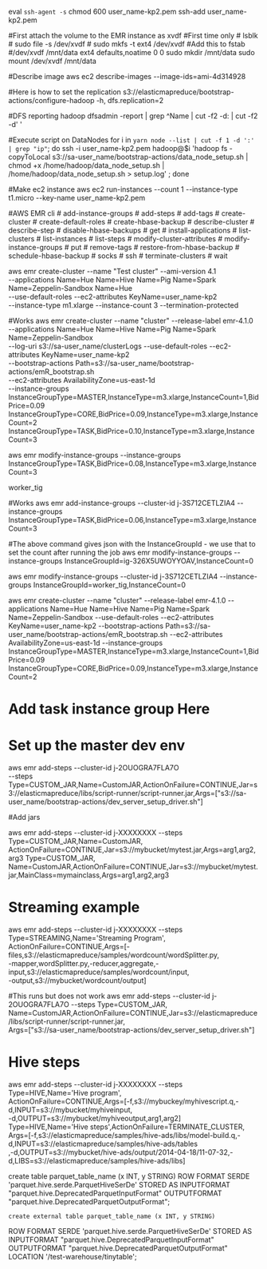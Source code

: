 
eval `ssh-agent -s`
chmod 600 user_name-kp2.pem
ssh-add user_name-kp2.pem

#First attach the volume to the EMR instance as xvdf
#First time only
	# lsblk
	# sudo file -s /dev/xvdf
	# sudo mkfs -t ext4 /dev/xvdf
#Add this to fstab
#/dev/xvdf  /mnt/data ext4 defaults,noatime 0 0
sudo mkdir /mnt/data
sudo mount /dev/xvdf /mnt/data

#Describe image
aws ec2 describe-images --image-ids=ami-4d314928

#Here is how to set the replication
s3://elasticmapreduce/bootstrap-actions/configure-hadoop    -h, dfs.replication=2

#DFS reporting
hadoop dfsadmin -report | grep ^Name | cut -f2 -d: | cut -f2 -d' '

#Execute script on DataNodes
for i in `yarn node --list | cut -f 1 -d ':' | grep "ip"`; do ssh -i user_name-kp2.pem hadoop@$i 'hadoop fs -copyToLocal s3://sa-user_name/bootstrap-actions/data_node_setup.sh | chmod +x /home/hadoop/data_node_setup.sh | /home/hadoop/data_node_setup.sh > setup.log' ; done


#Make ec2 instance
aws ec2 run-instances --count 1 --instance-type t1.micro --key-name user_name-kp2.pem


#AWS EMR cli
	# add-instance-groups
	# add-steps
	# add-tags
	# create-cluster
	# create-default-roles
	# create-hbase-backup
	# describe-cluster
	# describe-step
	# disable-hbase-backups
	# get
	# install-applications
	# list-clusters
	# list-instances
	# list-steps
	# modify-cluster-attributes
	# modify-instance-groups
	# put
	# remove-tags
	# restore-from-hbase-backup
	# schedule-hbase-backup
	# socks
	# ssh
	# terminate-clusters
	# wait

aws emr create-cluster --name "Test cluster" --ami-version 4.1 \
--applications Name=Hue Name=Hive Name=Pig Name=Spark Name=Zeppelin-Sandbox Name=Hue\
--use-default-roles --ec2-attributes KeyName=user_name-kp2 \
--instance-type m1.xlarge --instance-count 3 --termination-protected

#Works
aws emr create-cluster --name "cluster" --release-label emr-4.1.0 \
--applications Name=Hue Name=Hive Name=Pig Name=Spark Name=Zeppelin-Sandbox \
--log-uri s3://sa-user_name/clusterLogs
--use-default-roles --ec2-attributes KeyName=user_name-kp2 \
--bootstrap-actions Path=s3://sa-user_name/bootstrap-actions/emR_bootstrap.sh \
--ec2-attributes AvailabilityZone=us-east-1d \
  --instance-groups \
  InstanceGroupType=MASTER,InstanceType=m3.xlarge,InstanceCount=1,BidPrice=0.09 \
  InstanceGroupType=CORE,BidPrice=0.09,InstanceType=m3.xlarge,InstanceCount=2 \
  InstanceGroupType=TASK,BidPrice=0.10,InstanceType=m3.xlarge,InstanceCount=3

  aws emr modify-instance-groups --instance-groups  \
  InstanceGroupType=TASK,BidPrice=0.08,InstanceType=m3.xlarge,InstanceCount=3

worker_tig

#Works
aws emr add-instance-groups --cluster-id j-3S712CETLZIA4 --instance-groups InstanceGroupType=TASK,BidPrice=0.06,InstanceType=m3.xlarge,InstanceCount=3

#The above command gives json with the InstanceGroupId - we use that to set the count  after running the job
aws emr modify-instance-groups  --instance-groups InstanceGroupId=ig-326X5UWOYYOAV,InstanceCount=0


aws emr modify-instance-groups --cluster-id j-3S712CETLZIA4  --instance-groups InstanceGroupId=worker_tig,InstanceCount=0

aws emr create-cluster --name "cluster" --release-label emr-4.1.0 --applications Name=Hue Name=Hive Name=Pig Name=Spark Name=Zeppelin-Sandbox --use-default-roles --ec2-attributes KeyName=user_name-kp2 --bootstrap-actions Path=s3://sa-user_name/bootstrap-actions/emR_bootstrap.sh --ec2-attributes AvailabilityZone=us-east-1d   --instance-groups InstanceGroupType=MASTER,InstanceType=m3.xlarge,InstanceCount=1,BidPrice=0.09 InstanceGroupType=CORE,BidPrice=0.09,InstanceType=m3.xlarge,InstanceCount=2

# Add task instance group Here

# Set up the master dev env
aws emr add-steps --cluster-id j-2OUOGRA7FLA7O \
--steps Type=CUSTOM_JAR,Name=CustomJAR,ActionOnFailure=CONTINUE,Jar=s3://elasticmapreduce/libs/script-runner/script-runner.jar,Args=["s3://sa-user_name/bootstrap-actions/dev_server_setup_driver.sh"]

#Add jars

aws emr add-steps --cluster-id j-XXXXXXXX --steps Type=CUSTOM_JAR,Name=CustomJAR, \
ActionOnFailure=CONTINUE,Jar=s3://mybucket/mytest.jar,Args=arg1,arg2,arg3 Type=CUSTOM_JAR, \
Name=CustomJAR,ActionOnFailure=CONTINUE,Jar=s3://mybucket/mytest.jar,MainClass=mymainclass,Args=arg1,arg2,arg3


# Streaming example
aws emr add-steps --cluster-id j-XXXXXXXX --steps Type=STREAMING,Name='Streaming Program', \
ActionOnFailure=CONTINUE,Args=[-files,s3://elasticmapreduce/samples/wordcount/wordSplitter.py,\
-mapper,wordSplitter.py,-reducer,aggregate,-input,s3://elasticmapreduce/samples/wordcount/input,\
-output,s3://mybucket/wordcount/output]

#This runs but does not work
aws emr add-steps --cluster-id j-2OUOGRA7FLA7O --steps Type=CUSTOM_JAR, \
Name=CustomJAR,ActionOnFailure=CONTINUE,Jar=s3://elasticmapreduce/libs/script-runner/script-runner.jar, \
Args=["s3://sa-user_name/bootstrap-actions/dev_server_setup_driver.sh"]

# Hive steps
aws emr add-steps --cluster-id j-XXXXXXXX --steps Type=HIVE,Name='Hive program',\
ActionOnFailure=CONTINUE,Args=[-f,s3://mybuckey/myhivescript.q,-d,INPUT=s3://mybucket/myhiveinput,\
-d,OUTPUT=s3://mybucket/myhiveoutput,arg1,arg2] Type=HIVE,Name='Hive steps',ActionOnFailure=TERMINATE_CLUSTER,\
Args=[-f,s3://elasticmapreduce/samples/hive-ads/libs/model-build.q,-d,INPUT=s3://elasticmapreduce/samples/hive-ads/tables\
,-d,OUTPUT=s3://mybucket/hive-ads/output/2014-04-18/11-07-32,-d,LIBS=s3://elasticmapreduce/samples/hive-ads/libs]



create table parquet_table_name (x INT, y STRING)
  ROW FORMAT SERDE 'parquet.hive.serde.ParquetHiveSerDe'
  STORED AS
    INPUTFORMAT "parquet.hive.DeprecatedParquetInputFormat"
    OUTPUTFORMAT "parquet.hive.DeprecatedParquetOutputFormat";


    create external table parquet_table_name (x INT, y STRING)
  ROW FORMAT SERDE 'parquet.hive.serde.ParquetHiveSerDe'
  STORED AS
    INPUTFORMAT "parquet.hive.DeprecatedParquetInputFormat"
    OUTPUTFORMAT "parquet.hive.DeprecatedParquetOutputFormat"
    LOCATION '/test-warehouse/tinytable';
